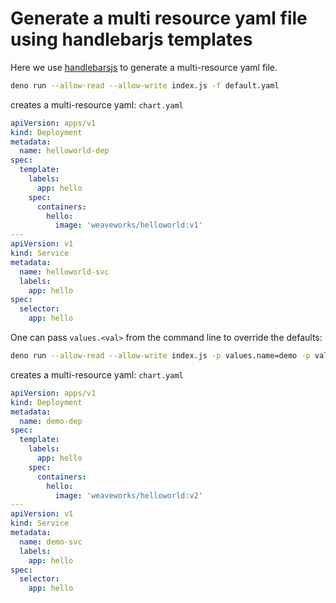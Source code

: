 # Generate a multi resource yaml file using handlebarjs templates

Here we use [handlebarsjs](https://handlebarsjs.com/) to generate a
multi-resource yaml file.

```bash
deno run --allow-read --allow-write index.js -f default.yaml
```

creates a multi-resource yaml: `chart.yaml`

```yaml
apiVersion: apps/v1
kind: Deployment
metadata:
  name: helloworld-dep
spec:
  template:
    labels:
      app: hello
    spec:
      containers:
        hello:
          image: 'weaveworks/helloworld:v1'
---
apiVersion: v1
kind: Service
metadata:
  name: helloworld-svc
  labels:
    app: hello
spec:
  selector:
    app: hello
```

One can pass `values.<val>` from the command line to override the defaults:

```bash
deno run --allow-read --allow-write index.js -p values.name=demo -p values.image.tag=v2
```

creates a multi-resource yaml: `chart.yaml`

```yaml
apiVersion: apps/v1
kind: Deployment
metadata:
  name: demo-dep
spec:
  template:
    labels:
      app: hello
    spec:
      containers:
        hello:
          image: 'weaveworks/helloworld:v2'
---
apiVersion: v1
kind: Service
metadata:
  name: demo-svc
  labels:
    app: hello
spec:
  selector:
    app: hello
```
